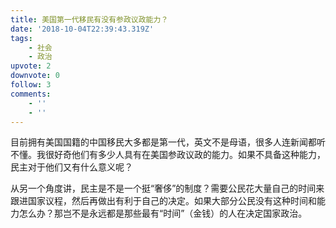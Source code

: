 ```yaml
---
title: 美国第一代移民有没有参政议政能力？
date: '2018-10-04T22:39:43.319Z'
tags:
    - 社会
    - 政治
upvote: 2
downvote: 0
follow: 3
comments:
    - ''
    - ''
---
```


目前拥有美国国籍的中国移民大多都是第一代，英文不是母语，很多人连新闻都听不懂。我很好奇他们有多少人具有在美国参政议政的能力。如果不具备这种能力，民主对于他们又有什么意义呢？

从另一个角度讲，民主是不是一个挺“奢侈”的制度？需要公民花大量自己的时间来跟进国家议程，然后再做出有利于自己的决定。如果大部分公民没有这种时间和能力怎么办？那岂不是永远都是那些最有“时间”（金钱）的人在决定国家政治。

